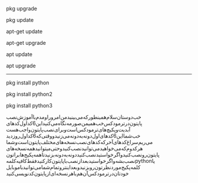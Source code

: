pkg upgrade

pkg update

apt-get update

apt-get upgrade

apt update

apt upgrade
_ _ _ _ _ _ _ _ _ _ _ _ _ 

pkg install python

pkg install python2

pkg install python3

خب‌دوستان‌سلام‌همینطور‌که‌می‌بینید‌من‌امرور‌اومدم‌با‌آموزش‌نصب
پایتون‌در‌ترمودکس‌خب‌همیمن‌صور‌مه‌نگاه‌می‌کنید‌این‌6‌کد‌اول‌کد‌های‌
آبدیت‌و‌پکیچ‌های‌ترمودکس‌است‌وبرای‌نصب‌پایتون‌واجب‌هست‌
خب‌شما‌این‌6کد‌‌های‌اول‌دونه‌به‌دونه‌می‌زنید‌و‌وقتی‌که‌6کد‌اول‌رو‌زدید
می‌ریم‌سراغ‌کد‌های‌آخر‌که‌کد‌های‌نصب‌نسخه‌های‌مختلف‌پایتون‌است‌و‌شما‌
هر‌کدوم‌که‌می‌خواهید‌می‌توانید‌نصب‌کنید‌وحتی‌میتوانید‌همه‌نسخه‌های
پایتون‌رو‌نصب‌کنید‌و‌اگر‌خواستید‌نصب‌کنید‌دونه‌به‌دونه‌بزنید‌‌تا‌همه‌پکیج‌ها‌براتون
نصب‌بشه‌و‌اگر‌خواستید‌بعد‌از‌نصب‌با‌پایتون‌کار‌کنید‌فقط‌کافیه‌کلمه‌pythonیا
کلمه‌پکیج‌مورد‌نظرتون‌رو‌بزنید‌و‌بعد‌اینتر‌وتمام‌شما‌می‌توانید‌با‌موبایل‌
خودتان‌در‌ترمودکس‌آن‌هم‌با‌هرنسخه‌ای‌از‌پایتون‌کد‌نویسی‌کنید
